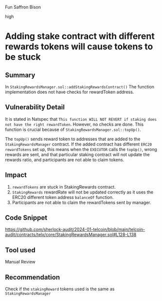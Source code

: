 Fun Saffron Bison

high

# Adding stake contract with different rewards tokens will cause tokens to be stuck

## Summary
In `StakingRewardsManager.sol::addStakingRewardsContract()` The function implementation does not have checks for rewardToken address.
## Vulnerability Detail
It is stated in Natspec that `This function WILL NOT REVERT if staking does not have the right rewardToken`. However, no checks are done. This function is crucial because of `StakingRewardsManager.sol::topUp()`. 

The `topUp()` sends reward token to addresses that are added to the `StakingRewardsManager` contract. If the added contract has different `ERC20 rewardTokens` set up, this means when the `EXECUTOR` calls the `topUp()`, wrong rewards are sent, and that particular staking contract will not update the rewards ratio, and participants are not able to claim tokens.

## Impact
1) `rewardTokens` are stuck in StakingRewards contract.
2) `StakingRewards` rewardRate will not be updated correctly as it uses the ERC20 different token address `balanceOf` function.
3) Participants are not able to claim the rewardTokens sent by manager.
## Code Snippet
https://github.com/sherlock-audit/2024-01-telcoin/blob/main/telcoin-audit/contracts/telx/core/StakingRewardsManager.sol#L128-L138
## Tool used

Manual Review

## Recommendation
Check if the `stakingReward` tokens used is the same as `StakingRewardsManager`
